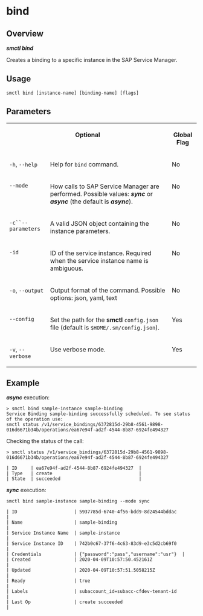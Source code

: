 <!-- loiof53ff2634e0a46d6bfc72ec075418dcd -->

# bind



<a name="loiof53ff2634e0a46d6bfc72ec075418dcd__section_xcr_2nt_pkb"/>

## Overview



***smctl bind*** 

Creates a binding to a specific instance in the SAP Service Manager.



<a name="loiof53ff2634e0a46d6bfc72ec075418dcd__section_fp5_f4t_pkb"/>

## Usage

`smctl bind [instance-name] [binding-name] [flags]`



<a name="loiof53ff2634e0a46d6bfc72ec075418dcd__section_hdy_lpt_pkb"/>

## Parameters


<table>
<tr>
<th valign="top" colspan="2">

Optional



</th>
<th valign="top">

Global Flag



</th>
</tr>
<tr>
<td valign="top">

`-h`, `--help`



</td>
<td valign="top">

Help for `bind` command.



</td>
<td valign="top">

No



</td>
</tr>
<tr>
<td valign="top">

`--mode`



</td>
<td valign="top">

How calls to SAP Service Manager are performed. Possible values: ***sync*** or ***async*** \(the default is ***async***\).



</td>
<td valign="top">

No



</td>
</tr>
<tr>
<td valign="top">

`-c``--parameters`



</td>
<td valign="top">

A valid JSON object containing the instance parameters.



</td>
<td valign="top">

No



</td>
</tr>
<tr>
<td valign="top">

`-id`



</td>
<td valign="top">

ID of the service instance. Required when the service instance name is ambiguous.



</td>
<td valign="top">

No



</td>
</tr>
<tr>
<td valign="top">

`-o`, `--output`



</td>
<td valign="top">

Output format of the command. Possible options: json, yaml, text



</td>
<td valign="top">

No



</td>
</tr>
<tr>
<td valign="top">

`--config`



</td>
<td valign="top">

Set the path for the **smctl** `config.json` file \(default is `$HOME/.sm/config.json`\).



</td>
<td valign="top">

Yes



</td>
</tr>
<tr>
<td valign="top">

`-v`, `--verbose`



</td>
<td valign="top">

Use verbose mode.



</td>
<td valign="top">

Yes



</td>
</tr>
</table>



<a name="loiof53ff2634e0a46d6bfc72ec075418dcd__section_wv2_4pt_pkb"/>

## Example

***async*** execution:

```
> smctl bind sample-instance sample-binding
Service Binding sample-binding successfully scheduled. To see status of the operation use:
smctl status /v1/service_bindings/6372815d-29b8-4561-9898-016d6671b34b/operations/ea67e94f-ad2f-4544-8b87-6924fe494327
```

Checking the status of the call:

```
> smctl status /v1/service_bindings/6372815d-29b8-4561-9898-016d6671b34b/operations/ea67e94f-ad2f-4544-8b87-6924fe494327

| ID     | ea67e94f-ad2f-4544-8b87-6924fe494327  |
| Type   | create                                |
| State  | succeeded                             |
```

***sync*** execution:

```
smctl bind sample-instance sample-binding --mode sync

| ID                     | 5937785d-6740-4f56-bdd9-8d24544bddac                |
| Name                   | sample-binding                                      |
| Service Instance Name  | sample-instance                                     |
| Service Instance ID    | 742b0c67-37f6-4c63-83d9-e3c5d2cb69f0                |
| Credentials            | {"password":"pass","username":"usr"}  |
| Created                | 2020-04-09T10:57:50.452161Z                         |
| Updated                | 2020-04-09T10:57:51.5058215Z                        |
| Ready                  | true                                                |
| Labels                 | subaccount_id=subacc-cfdev-tenant-id                |
| Last Op                | create succeeded                                    |
```

